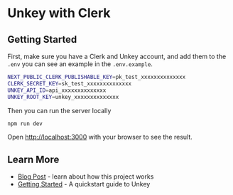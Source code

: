 # Unkey with Clerk

## Getting Started

First, make sure you have a Clerk and Unkey account, and add them to the `.env` you can see an example in the `.env.example`.

```bash
NEXT_PUBLIC_CLERK_PUBLISHABLE_KEY=pk_test_xxxxxxxxxxxxxx
CLERK_SECRET_KEY=sk_test_xxxxxxxxxxxxxx
UNKEY_API_ID=api_xxxxxxxxxxxxxx
UNKEY_ROOT_KEY=unkey_xxxxxxxxxxxxxx
```

Then you can run the server locally
```bash
npm run dev
```

Open [http://localhost:3000](http://localhost:3000) with your browser to see the result.

## Learn More

- [Blog Post](https://unkey.dev/blog/using-unkey-with-auth) - learn about how this project works
- [Getting Started](https://unkey.dev/docs/quickstart) - A quickstart guide to Unkey